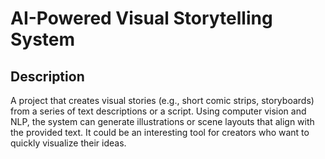 # AI-Powered Visual Storytelling System

## Description
A project that creates visual stories (e.g., short comic strips, storyboards) from a series of text descriptions or a script.
Using computer vision and NLP, the system can generate illustrations or scene layouts that align with the provided text. 
It could be an interesting tool for creators who want to quickly visualize their ideas.
